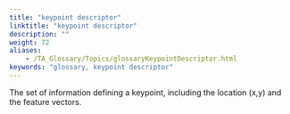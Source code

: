 ```yaml
--- 
title: "keypoint descriptor"
linktitle: "keypoint descriptor"
description: ""
weight: 72
aliases: 
    - /TA_Glossary/Topics/glossaryKeypointDescriptor.html
keywords: "glossary, keypoint descriptor"
---
```


The set of information defining a keypoint, including the location \(x,y\) and the feature vectors.

